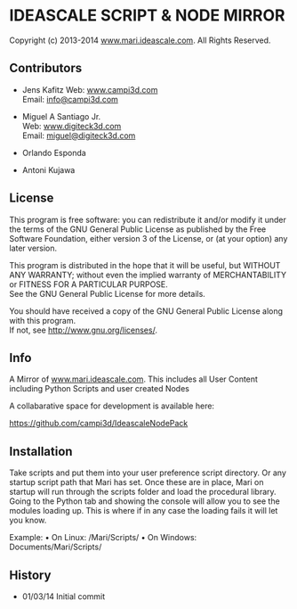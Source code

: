IDEASCALE SCRIPT & NODE MIRROR
=====================================================================================
Copyright (c) 2013-2014 www.mari.ideascale.com. All Rights Reserved.

Contributors
-----------------

- Jens Kafitz
Web: www.campi3d.com        
Email: info@campi3d.com

- Miguel A Santiago Jr.        
Web: www.digiteck3d.com       
Email: miguel@digiteck3d.com

- Orlando Esponda  
- Antoni Kujawa

      
License
-----------------

This program is free software: you can redistribute it and/or modify it under the terms 
of the GNU General Public License as published by the Free Software Foundation, either 
version 3 of the License, or (at your option) any later version.                    
                                      
This program is distributed in the hope that it will be useful, but WITHOUT ANY WARRANTY; 
without even the implied warranty of MERCHANTABILITY or FITNESS FOR A PARTICULAR PURPOSE.  
See the GNU General Public License for more details.                
                                      
You should have received a copy of the GNU General Public License along with this program.  
If not, see <http://www.gnu.org/licenses/>.

Info
-----------------

A Mirror of www.mari.ideascale.com.
This includes all User Content including Python Scripts and user created Nodes


A collabarative space for development is available here:

https://github.com/campi3d/IdeascaleNodePack


Installation
-----------------

Take scripts and put them into your user preference script directory. Or any startup
script path that Mari has set. Once these are in place, Mari on startup will run through
the scripts folder and load the procedural library. Going to the Python tab and showing
the console will allow you to see the modules loading up. This is where if in any case
the loading fails it will let you know. 

Example:
  • On Linux: /Mari/Scripts/
  • On Windows: Documents/Mari/Scripts/ 

History
-----------------

 - 01/03/14 Initial commit






 
        
